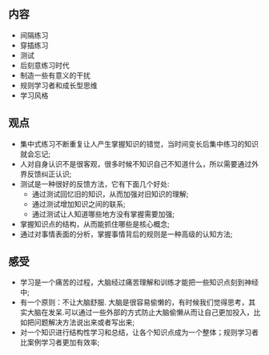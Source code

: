 ## 内容
* 间隔练习
* 穿插练习
* 测试
* 后刻意练习时代
* 制造一些有意义的干扰
* 规则学习者和成长型思维
* 学习风格


## 观点
* 集中式练习不断重复让人产生掌握知识的错觉，当时间变长后集中练习的知识就会忘记;
* 人对自身认识不是很客观，很多时候不知识自己不知道什么，所以需要通过外界反馈纠正认识;
* 测试是一种很好的反馈方法，它有下面几个好处:
  * 通过测试回忆旧的知识，从而加强对旧知识的理解;
  * 通过测试增加知识之间的联系;
  * 通过测试让人知道哪些地方没有掌握需要加强;
* 掌握知识点的结构，从而能抓住哪些是核心概念;
* 通过对事情表面的分析，掌握事情背后的规则是一种高级的认知方法;

## 感受
* 学习是一个痛苦的过程，大脑经过痛苦理解和训练才能把一些知识点刻到神经中;
* 有一个原则：不让大脑舒服. 大脑是很容易偷懒的，有时候我们觉得思考，其实大脑在发呆.可以通过一些外部的方式防止大脑偷懒从而让自己更加投入，比如把问题解决方法说出来或者写出来;
* 对一个知识进行结构性学习和总结，让各个知识点成为一个整体；规则学习者比案例学习者更加有效率;
